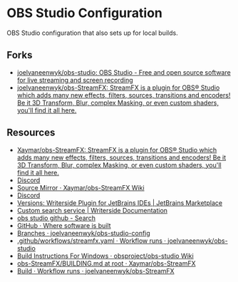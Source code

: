 # OBS Studio Configuration

OBS Studio configuration that also sets up for local builds.

## Forks

- [joelvaneenwyk/obs-studio: OBS Studio - Free and open source software for live streaming and screen recording](https://github.com/joelvaneenwyk/obs-studio)
- [joelvaneenwyk/obs-StreamFX: StreamFX is a plugin for OBS® Studio which adds many new effects, filters, sources, transitions and encoders! Be it 3D Transform, Blur, complex Masking, or even custom shaders, you'll find it all here.](https://github.com/joelvaneenwyk/obs-streamfx)

## Resources

- [Xaymar/obs-StreamFX: StreamFX is a plugin for OBS® Studio which adds many new effects, filters, sources, transitions and encoders! Be it 3D Transform, Blur, complex Masking, or even custom shaders, you'll find it all here.](https://github.com/Xaymar/obs-StreamFX)
- [Discord](https://discord.com/invite/v7tpF9Ady7)
- [Source Mirror · Xaymar/obs-StreamFX Wiki](https://github.com/Xaymar/obs-StreamFX/wiki/Source-Mirror)
- [Discord](https://discord.com/invite/v7tpF9Ady7)
- [Versions: Writerside Plugin for JetBrains IDEs | JetBrains Marketplace](https://plugins.jetbrains.com/plugin/20158-writerside/versions#tabs)
- [Custom search service | Writerside Documentation](https://www.jetbrains.com/help/writerside/custom-search-service.html)
- [obs studio github - Search](https://www.bing.com/search?q=obs+studio+github&qs=n&form=QBRE&sp=-1&ghc=1&lq=0&pq=obs+studio+githu&sc=6-16&sk=&cvid=B8B4473557D24D708CE5255B9F46D3E4&ghsh=0&ghacc=0&ghpl=)
- [GitHub · Where software is built](https://github.com/search/advanced)
- [Branches · joelvaneenwyk/obs-studio-config](https://github.com/joelvaneenwyk/obs-studio-config)
- [.github/workflows/streamfx.yaml · Workflow runs · joelvaneenwyk/obs-studio](https://github.com/joelvaneenwyk/obs-studio/actions/workflows/streamfx.yaml)
- [Build Instructions For Windows · obsproject/obs-studio Wiki](https://github.com/obsproject/obs-studio/wiki/Build-Instructions-For-Windows)
- [obs-StreamFX/BUILDING.md at root · Xaymar/obs-StreamFX](https://github.com/Xaymar/obs-StreamFX/blob/root/BUILDING.md)
- [Build · Workflow runs · joelvaneenwyk/obs-StreamFX](https://github.com/joelvaneenwyk/obs-StreamFX/actions/workflows/main.yml)
